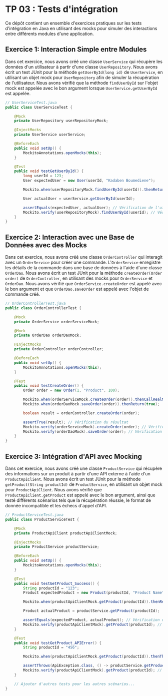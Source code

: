 # TP 03 : Tests d'intégration

Ce dépôt contient un ensemble d'exercices pratiques sur les tests d'intégration en Java en utilisant des mocks pour simuler des interactions entre différents modules d'une application.

## Exercice 1: Interaction Simple entre Modules

Dans cet exercice, nous avons créé une classe `UserService` qui récupère les données d'un utilisateur à partir d'une classe `UserRepository`. Nous avons écrit un test JUnit pour la méthode `getUserById(long id)` de `UserService`, en utilisant un objet mock pour `UserRepository` afin de simuler la récupération de l'utilisateur. Nous avons vérifié que la méthode `findUserById` sur l'objet mock est appelée avec le bon argument lorsque `UserService.getUserById` est appelée.
```java
// UserServiceTest.java
public class UserServiceTest {

    @Mock
    private UserRepository userRepositoryMock;

    @InjectMocks
    private UserService userService;

    @BeforeEach
    public void setUp() {
        MockitoAnnotations.openMocks(this);
    }

    @Test
    public void testGetUserById() {
        long userId = 123;
        User expectedUser = new User(userId, "Kadaben Boumediene");

        Mockito.when(userRepositoryMock.findUserById(userId)).thenReturn(expectedUser);

        User actualUser = userService.getUserById(userId);

        assertEquals(expectedUser, actualUser); // Vérification de l'utilisateur attendu
        Mockito.verify(userRepositoryMock).findUserById(userId); // Vérification de l'appel à findUserById
    }
}
```
## Exercice 2: Interaction avec une Base de Données avec des Mocks

Dans cet exercice, nous avons créé une classe `OrderController` qui interagit avec un `OrderService` pour créer une commande. L'`OrderService` enregistre les détails de la commande dans une base de données à l'aide d'une classe `OrderDao`. Nous avons écrit un test JUnit pour la méthode `createOrder(Order order)` de `OrderController`, en utilisant des mocks pour `OrderService` et `OrderDao`. Nous avons vérifié que `OrderService.createOrder` est appelé avec le bon argument et que `OrderDao.saveOrder` est appelé avec l'objet de commande créé.

```java
// OrderControllerTest.java
public class OrderControllerTest {

    @Mock
    private OrderService orderServiceMock;

    @Mock
    private OrderDao orderDaoMock;

    @InjectMocks
    private OrderController orderController;

    @BeforeEach
    public void setUp() {
        MockitoAnnotations.openMocks(this);
    }

    @Test
    public void testCreateOrder() {
        Order order = new Order(1, "Product", 100);

        Mockito.when(orderServiceMock.createOrder(order)).thenCallRealMethod();
        Mockito.when(orderDaoMock.saveOrder(order)).thenReturn(true);

        boolean result = orderController.createOrder(order);

        assertTrue(result); // Vérification du résultat
        Mockito.verify(orderServiceMock).createOrder(order); // Vérification de l'appel à createOrder
        Mockito.verify(orderDaoMock).saveOrder(order); // Vérification de l'appel à saveOrder
    }
}
```
## Exercice 3: Intégration d'API avec Mocking

Dans cet exercice, nous avons créé une classe `ProductService` qui récupère des informations sur un produit à partir d'une API externe à l'aide d'un `ProductApiClient`. Nous avons écrit un test JUnit pour la méthode `getProduct(String productId)` de `ProductService`, en utilisant un objet mock pour `ProductApiClient`. Nous avons vérifié que `ProductApiClient.getProduct` est appelé avec le bon argument, ainsi que testé différents scénarios tels que la récupération réussie, le format de donnée incompatible et les échecs d'appel d'API.
```java
// ProductServiceTest.java
public class ProductServiceTest {

    @Mock
    private ProductApiClient productApiClientMock;

    @InjectMocks
    private ProductService productService;

    @BeforeEach
    public void setUp() {
        MockitoAnnotations.openMocks(this);
    }

    @Test
    public void testGetProduct_Success() {
        String productId = "123";
        Product expectedProduct = new Product(productId, "Product Name", 50.0);

        Mockito.when(productApiClientMock.getProduct(productId)).thenReturn(expectedProduct);

        Product actualProduct = productService.getProduct(productId);

        assertEquals(expectedProduct, actualProduct); // Vérification du produit attendu
        Mockito.verify(productApiClientMock).getProduct(productId); // Vérification de l'appel à getProduct
    }

    @Test
    public void testGetProduct_APIError() {
        String productId = "456";

        Mockito.when(productApiClientMock.getProduct(productId)).thenThrow(new ApiException("API Error"));

        assertThrows(ApiException.class, () -> productService.getProduct(productId)); // Vérification de l'exception
        Mockito.verify(productApiClientMock).getProduct(productId); // Vérification de l'appel à getProduct
    }

    // Ajouter d'autres tests pour les autres scénarios...
}

```
